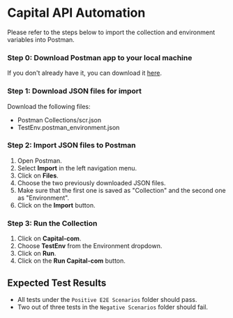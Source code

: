 # Capital API Automation

Please refer to the steps below to import the collection and environment variables into Postman.

### Step 0: Download Postman app to your local machine

If you don't already have it, you can download it [here](https://www.postman.com/downloads/).

### Step 1: Download JSON files for import

Download the following files:
- Postman Collections/scr.json 
- TestEnv.postman_environment.json

### Step 2: Import JSON files to Postman 

1. Open Postman.
2. Select **Import** in the left navigation menu.
3. Click on **Files**.
4. Choose the two previously downloaded JSON files.
5. Make sure that the first one is saved as "Collection" and the second one as "Environment".
6. Click on the **Import** button.

### Step 3: Run the Collection

1. Click on **Capital-com**.
2. Choose **TestEnv** from the Environment dropdown.
3. Click on **Run**.
4. Click on the **Run Capital-com** button.

## Expected Test Results

- All tests under the `Positive E2E Scenarios` folder should pass.
- Two out of three tests in the `Negative Scenarios` folder should fail.

